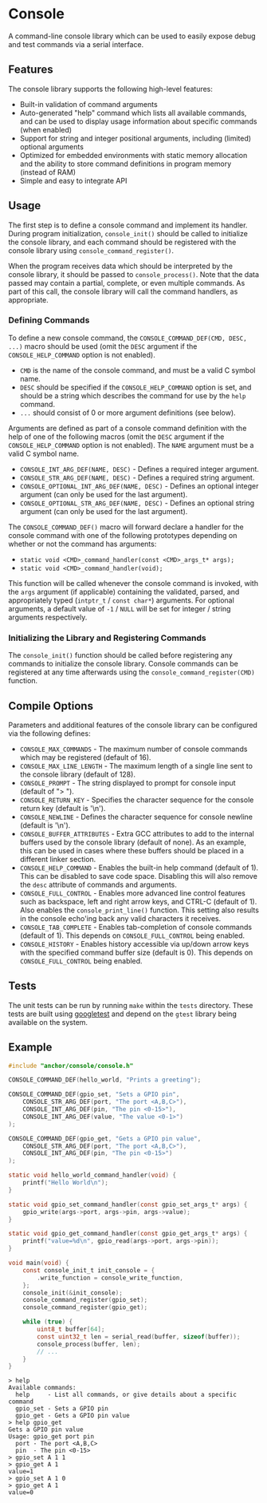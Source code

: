 # Console

A command-line console library which can be used to easily expose debug and
test commands via a serial interface.

## Features

The console library supports the following high-level features:
* Built-in validation of command arguments
* Auto-generated "help" command which lists all available commands, and can be
used to display usage information about specific commands (when enabled)
* Support for string and integer positional arguments, including (limited)
optional arguments
* Optimized for embedded environments with static memory allocation and the
ability to store command definitions in program memory (instead of RAM)
* Simple and easy to integrate API

## Usage

The first step is to define a console command and implement its handler. During
program initialization, `console_init()` should be called to initialize the
console library, and each command should be registered with the console library
using `console_command_register()`.

When the program receives data which should be interpreted by the console
library, it should be passed to `console_process()`. Note that the data passed
may contain a partial, complete, or even multiple commands. As part of this
call, the console library will call the command handlers, as appropriate.

### Defining Commands

To define a new console command, the `CONSOLE_COMMAND_DEF(CMD, DESC, ...)`
macro should be used (omit the `DESC` argument if the `CONSOLE_HELP_COMMAND`
option is not enabled).
* `CMD` is the name of the console command, and must be a valid C symbol name.
* `DESC` should be specified if the `CONSOLE_HELP_COMMAND` option is set, and
should be a string which describes the command for use by the `help` command.
* `...` should consist of 0 or more argument definitions (see below).

Arguments are defined as part of a console command definition with the help of
one of the following macros (omit the `DESC` argument if the
`CONSOLE_HELP_COMMAND` option is not enabled). The `NAME` argument must be a
valid C symbol name.
* `CONSOLE_INT_ARG_DEF(NAME, DESC)` - Defines a required integer argument.
* `CONSOLE_STR_ARG_DEF(NAME, DESC)` - Defines a required string argument.
* `CONSOLE_OPTIONAL_INT_ARG_DEF(NAME, DESC)` - Defines an optional integer
argument (can only be used for the last argument).
* `CONSOLE_OPTIONAL_STR_ARG_DEF(NAME, DESC)` - Defines an optional string
argument (can only be used for the last argument).

The `CONSOLE_COMMAND_DEF()` macro will forward declare a handler for the
console command with one of the following prototypes depending on whether or not
the command has arguments:
* `static void <CMD>_command_handler(const <CMD>_args_t* args);`
* `static void <CMD>_command_handler(void);`

This function will be called whenever the console command is invoked, with the
`args` argument (if applicable) containing the validated, parsed, and
appropriately typed (`intptr_t` / `const char*`) arguments. For optional
arguments, a default value of `-1` / `NULL` will be set for integer / string
arguments respectively.

### Initializing the Library and Registering Commands

The `console_init()` function should be called before registering any commands
to initialize the console library. Console commands can be registered at any
time afterwards using the `console_command_register(CMD)` function.

## Compile Options

Parameters and additional features of the console library can be configured via
the following defines:
* `CONSOLE_MAX_COMMANDS` - The maximum number of console commands which may be
registered (default of 16).
* `CONSOLE_MAX_LINE_LENGTH` - The maximum length of a single line sent to the
console library (default of 128).
* `CONSOLE_PROMPT` - The string displayed to prompt for console input (default
of "> ").
* `CONSOLE_RETURN_KEY` - Specifies the character sequence for the console
return key (default is '\n').
* `CONSOLE_NEWLINE` - Defines the character sequence for console newline
(default is '\n').
* `CONSOLE_BUFFER_ATTRIBUTES` - Extra GCC attributes to add to the internal
buffers used by the console library (default of none). As an example, this can
be used in cases where these buffers should be placed in a different linker
section.
* `CONSOLE_HELP_COMMAND` - Enables the built-in help command (default of 1).
This can be disabled to save code space. Disabling this will also remove the
`desc` attribute of commands and arguments.
* `CONSOLE_FULL_CONTROL` - Enables more advanced line control features such as
backspace, left and right arrow keys, and CTRL-C (default of 1). Also enables
the `console_print_line()` function. This setting also results in the console
echo'ing back any valid characters it receives.
* `CONSOLE_TAB_COMPLETE` - Enables tab-completion of console commands (default
of 1). This depends on `CONSOLE_FULL_CONTROL` being enabled.
* `CONSOLE_HISTORY` - Enables history accessible via up/down arrow keys with
the specified command buffer size (default is 0). This depends on
`CONSOLE_FULL_CONTROL` being enabled.

## Tests

The unit tests can be run by running `make` within the `tests` directory.
These tests are built using
[googletest](https://github.com/google/googletest) and depend on the
`gtest` library being available on the system.

## Example

```c
#include "anchor/console/console.h"

CONSOLE_COMMAND_DEF(hello_world, "Prints a greeting");

CONSOLE_COMMAND_DEF(gpio_set, "Sets a GPIO pin",
    CONSOLE_STR_ARG_DEF(port, "The port <A,B,C>"),
    CONSOLE_INT_ARG_DEF(pin, "The pin <0-15>"),
    CONSOLE_INT_ARG_DEF(value, "The value <0-1>")
);

CONSOLE_COMMAND_DEF(gpio_get, "Gets a GPIO pin value",
    CONSOLE_STR_ARG_DEF(port, "The port <A,B,C>"),
    CONSOLE_INT_ARG_DEF(pin, "The pin <0-15>")
);

static void hello_world_command_handler(void) {
    printf("Hello World\n");
}

static void gpio_set_command_handler(const gpio_set_args_t* args) {
    gpio_write(args->port, args->pin, args->value);
}

static void gpio_get_command_handler(const gpio_get_args_t* args) {
    printf("value=%d\n", gpio_read(args->port, args->pin));
}

void main(void) {
    const console_init_t init_console = {
        .write_function = console_write_function,
    };
    console_init(&init_console);
    console_command_register(gpio_set);
    console_command_register(gpio_get);

    while (true) {
        uint8_t buffer[64];
        const uint32_t len = serial_read(buffer, sizeof(buffer));
        console_process(buffer, len);
        // ...
    }
}
```

```
> help
Available commands:
  help     - List all commands, or give details about a specific command
  gpio_set - Sets a GPIO pin
  gpio_get - Gets a GPIO pin value
> help gpio_get
Gets a GPIO pin value
Usage: gpio_get port pin
  port - The port <A,B,C>
  pin  - The pin <0-15>
> gpio_set A 1 1
> gpio_get A 1
value=1
> gpio_set A 1 0
> gpio_get A 1
value=0
```

